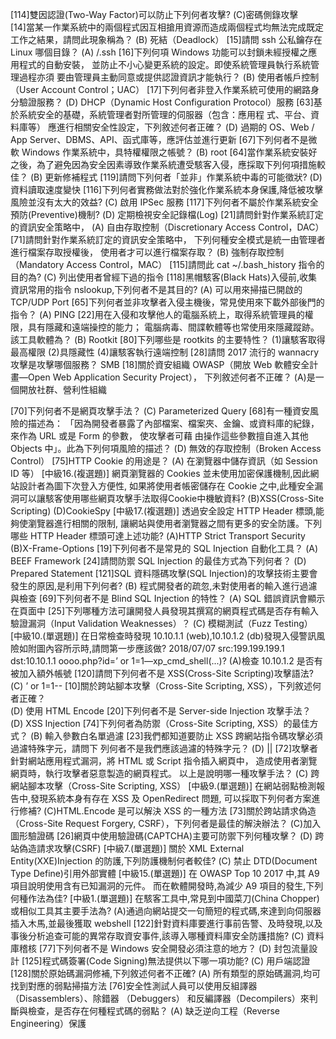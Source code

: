 [114]雙因認證(Two-Way Factor)可以防止下列何者攻擊?
(C)密碼側錄攻擊   
[14]當某一作業系統中的兩個程式因互相搶用資源而造成兩個程式均無法完成既定工作之結果，請問此現象稱為？ 
(B) 死結（Deadlock）
[15]請問 ssh 公私鑰存在 Linux 哪個目錄？ 
(A) /.ssh 
[16]下列何項 Windows 功能可以封鎖未經授權之應用程式的自動安裝，
並防止不小心變更系統的設定。即使系統管理員執行系統管理過程亦須
要由管理員主動同意或提供認證資訊才能執行？
(B) 使用者帳戶控制（User Account Control；UAC）
[17]下列何者非登入作業系統可使用的網路身分驗證服務？ 
(D) DHCP（Dynamic Host Configuration Protocol）服務
[63]基於系統安全的基礎，系統管理者對所管理的伺服器（包含：應用程 式、平台、資料庫等）
應進行相關安全性設定，下列敘述何者正確？ 
(D) 過期的 OS、Web / App Server、DBMS、API、函式庫等，應評估並進行更新 
[67]下列何者不是微軟 Windows 作業系統中，具特權權限之帳號？ 
(B) root
[64]當作業系統安裝好之後，為了避免因為安全因素導致作業系統遭受駭客入侵，應採取下列何項措施較佳？ 
(B) 更新修補程式
[119]請問下列何者「並非」作業系統中毒的可能徵狀?
(D) 資料讀取速度變快
[116]下列何者實務做法對於強化作業系統本身保護,降低被攻擊風險並沒有太大的效益?
(C) 啟用 IPSec 服務
[117]下列何者不屬於作業系統安全預防(Preventive)機制?
(D) 定期檢視安全記錄檔(Log)
[21]請問針對作業系統訂定的資訊安全策略中，
(A) 自由存取控制（Discretionary Access Control，DAC） 
[71]請問針對作業系統訂定的資訊安全策略中，
下列何種安全模式是統一由管理者進行檔案存取授權後，
使用者才可以進行檔案存取？ 
(B) 強制存取控制（Mandatory Access Control，MAC）
[115]請問此 cat ~/.bash_history 指令的目的為?
(C) 列出使用者曾經下過的指令
[118]黑帽駭客(Black Hats)入侵前,收集資訊常用的指令 nslookup,下列何者不是其目的?
(A) 可以用來掃描已開啟的 TCP/UDP Port
[65]下列何者並非攻擊者入侵主機後，常見使用來下載外部後門的指令？ 
(A) PING
[22]用在入侵和攻擊他人的電腦系統上，取得系統管理員的權限，具有隱藏和遠端操控的能力；
電腦病毒、間諜軟體等也常使用來隱藏蹤跡。 該工具軟體為？
(B) Rootkit
[80]下列哪些是 rootkits 的主要特性？ 
(1)讓駭客取得最高權限 (2)具隱藏性 (4)讓駭客執行遠端控制
[28]請問 2017 流行的 wannacry 攻擊是攻擊哪個服務？
SMB
[18]關於資安組織 OWASP（開放 Web 軟體安全計畫—Open Web Application Security Project），
下列敘述何者不正確？ 
(A)是一個開放社群、營利性組織

[70]下列何者不是網頁攻擊手法？ 
(C) Parameterized Query
[68]有一種資安風險的描述為： 「因為開發者暴露了內部檔案、檔案夾、金鑰、或資料庫的紀錄，
來作為 URL 或是 Form 的參數，
使攻擊者可藉 由操作這些參數擅自進入其他 Objects 中」。此為下列何項風險的描述？ 
(D) 無效的存取控制（Broken Access Control）
[75]HTTP Cookie 的用途是？ 
(A) 在瀏覽器中儲存資訊（如 Session ID 等）
[中級16.(複選題)] 
網頁瀏覽器的 Cookies 並未使用加密保護機制,因此網站設計者為圖下次登入方便性,
如果將使用者帳密儲存在 Cookie 之中,此種安全漏洞可以讓駭客使用哪些網頁攻擊手法取得Cookie中機敏資料?
(B)XSS(Cross-Site Scripting)
(D)CookieSpy
[中級17.(複選題)] 
透過安全設定 HTTP Header 標頭,能夠使瀏覽器進行相關的限制,
讓網站與使用者瀏覽器之間有更多的安全防護。下列哪些 HTTP Header 標頭可達上述功能?
(A)HTTP Strict Transport Security    (B)X-Frame-Options
[19]下列何者不是常見的 SQL Injection 自動化工具？ 
(A) BEEF Framework 
[24]請問防禦 SQL Injection 的最佳方式為下列何者？ 
(D) Prepared Statement
[121]SQL 資料隱碼攻擊(SQL Injection)的攻擊技術主要會發生的原因,是利用下列何者?
(B) 程式開發者的疏忽,未對使用者的輸入進行過濾與檢查
[69]下列何者不是 Blind SQL Injection 的特性？ 
(A) SQL 錯誤資訊會顯示在頁面中
[25]下列哪種方法可讓開發人員發現其撰寫的網頁程式碼是否存有輸入驗證漏洞（Input Validation Weaknesses）？ 
(C) 模糊測試（Fuzz Testing）
[中級10.(單選題)] 
在日常檢查時發現 10.10.1.1 (web),10.10.1.2 (db)發現入侵警訊風險如附圖內容所示時,請問第一步應該做?
2018/07/07 src:199.199.199.1 dst:10.10.1.1 oooo.php?id=’ or 1=1—xp_cmd_shell(...)?
(A)檢查 10.10.1.2 是否有被加入額外帳號
[120]請問下列何者不是 XSS(Cross-Site Scripting)攻擊語法?
(C) ’ or 1=1--
[10]關於跨站腳本攻擊（Cross-Site Scripting, XSS），下列敘述何者正確？  
(D) 使用 HTML Encode 
[20]下列何者不是 Server-side Injection 攻擊手法？ 
(D) XSS Injection
[74]下列何者為防禦（Cross-Site Scripting, XSS）的最佳方式？ 
(B) 輸入參數白名單過濾
[23]我們都知道要防止 XSS 跨網站指令碼攻擊必須過濾特殊字元，請問下 列何者不是我們應該過濾的特殊字元？ 
(D) || 
[72]攻擊者針對網站應用程式漏洞，將 HTML 或 Script 指令插入網頁中， 造成使用者瀏覽網頁時，執行攻擊者惡意製造的網頁程式。
以上是說明哪一種攻擊手法？
(C) 跨網站腳本攻擊（Cross-Site Scripting, XSS）
[中級9.(單選題)] 
在網站弱點檢測報告中,發現系統本身有存在 XSS 及 OpenRedirect 問題,
可以採取下列何者方案進行修補?
(C)HTML.Encode 是可以解決 XSS 的一種方法
[73]關於跨站請求偽造（Cross-Site Request Forgery, CSRF），下列何者是最佳的解決辦法？
(C)加入圖形驗證碼
[26]網頁中使用驗證碼(CAPTCHA)主要可防禦下列何種攻擊？ 
(D) 跨站偽造請求攻擊(CSRF)
[中級7.(單選題)] 關於 XML External Entity(XXE)Injection 的防護,下列防護機制何者較佳?
(C) 禁止 DTD(Document Type Define)引用外部實體
[中級15.(單選題)] 
在 OWASP Top 10 2017 中,其 A9 項目說明使用含有已知漏洞的元件。
而在軟體開發時,為減少 A9 項目的發生,下列何種作法為佳?
[中級1.(單選題)] 
在駭客工具中,常見到中國菜刀(China Chopper)或相似工具其主要手法為?
(A)通過向網站提交一句簡短的程式碼,來達到向伺服器插入木馬,並最後獲取 webshell
[122]針對資料庫要進行事前告警、及時發現,以及事後分析追查可能的異常存取資安事件,該導入哪種資料庫安全防護措施?
(C) 資料庫稽核
[77]下列何者不是 Windows 安全開發必須注意的地方？ 
(D) 封包流量設計
[125]程式碼簽署(Code Signing)無法提供以下哪一項功能?
(C) 用戶端認證
[128]關於原始碼漏洞修補,下列敘述何者不正確?
(A) 所有類型的原始碼漏洞,均可找到對應的弱點掃描方法
[76]安全性測試人員可以使用反組譯器（Disassemblers）、除錯器 （Debuggers）
和反編譯器（Decompilers）來判斷與檢查，是否存在何種程式碼的弱點？ 
(A) 缺乏逆向工程（Reverse Engineering）保護 





